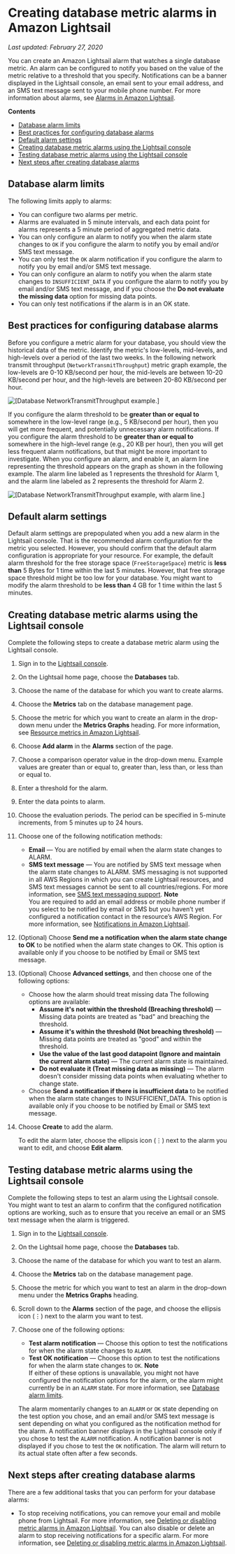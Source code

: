 # Creating database metric alarms in Amazon Lightsail<a name="amazon-lightsail-adding-database-health-metric-alarms"></a>

 *Last updated: February 27, 2020* 

You can create an Amazon Lightsail alarm that watches a single database metric\. An alarm can be configured to notify you based on the value of the metric relative to a threshold that you specify\. Notifications can be a banner displayed in the Lightsail console, an email sent to your email address, and an SMS text message sent to your mobile phone number\. For more information about alarms, see [Alarms in Amazon Lightsail](amazon-lightsail-alarms.md)\.

**Contents**
+ [Database alarm limits](#database-alarm-limits)
+ [Best practices for configuring database alarms](#database-alarms-best-practices)
+ [Default alarm settings](#default-database-alarm-settings)
+ [Creating database metric alarms using the Lightsail console](#creating-database-alarms)
+ [Testing database metric alarms using the Lightsail console](#testing-database-alarms)
+ [Next steps after creating database alarms](#next-steps-creating-database-alarms)

## Database alarm limits<a name="database-alarm-limits"></a>

The following limits apply to alarms:
+ You can configure two alarms per metric\.
+ Alarms are evaluated in 5 minute intervals, and each data point for alarms represents a 5 minute period of aggregated metric data\.
+ You can only configure an alarm to notify you when the alarm state changes to `OK` if you configure the alarm to notify you by email and/or SMS text message\.
+ You can only test the `OK` alarm notification if you configure the alarm to notify you by email and/or SMS text message\.
+ You can only configure an alarm to notify you when the alarm state changes to `INSUFFICIENT_DATA` if you configure the alarm to notify you by email and/or SMS text message, and if you choose the **Do not evaluate the missing data** option for missing data points\.
+ You can only test notifications if the alarm is in an OK state\.

## Best practices for configuring database alarms<a name="database-alarms-best-practices"></a>

Before you configure a metric alarm for your database, you should view the historical data of the metric\. Identify the metric's low\-levels, mid\-levels, and high\-levels over a period of the last two weeks\. In the following network transmit throughput \(`NetworkTransmitThroughput`\) metric graph example, the low\-levels are 0\-10 KB/second per hour, the mid\-levels are between 10\-20 KB/second per hour, and the high\-levels are between 20\-80 KB/second per hour\.

![\[Database NetworkTransmitThroughput example.\]](https://d9yljz1nd5001.cloudfront.net/en_us/2f596334045058acdba2fdcc5e035cef/images/amazon-lightsail-networkout-transmit-example.png)

If you configure the alarm threshold to be **greater than or equal to** somewhere in the low\-level range \(e\.g\., 5 KB/second per hour\), then you will get more frequent, and potentially unnecessary alarm notifications\. If you configure the alarm threshold to be **greater than or equal to** somewhere in the high\-level range \(e\.g\., 20 KB per hour\), then you will get less frequent alarm notifications, but that might be more important to investigate\. When you configure an alarm, and enable it, an alarm line representing the threshold appears on the graph as shown in the following example\. The alarm line labeled as 1 represents the threshold for Alarm 1, and the alarm line labeled as 2 represents the threshold for Alarm 2\.

![\[Database NetworkTransmitThroughput example, with alarm line.\]](https://d9yljz1nd5001.cloudfront.net/en_us/2f596334045058acdba2fdcc5e035cef/images/amazon-lightsail-networkout-transmit-graph-example-alarmed.png)

## Default alarm settings<a name="default-database-alarm-settings"></a>

Default alarm settings are prepopulated when you add a new alarm in the Lightsail console\. That is the recommended alarm configuration for the metric you selected\. However, you should confirm that the default alarm configuration is appropriate for your resource\. For example, the default alarm threshold for the free storage space \(`FreeStorageSpace`\) metric is **less than** 5 Bytes for 1 time within the last 5 minutes\. However, that free storage space threshold might be too low for your database\. You might want to modify the alarm threshold to be **less than** 4 GB for 1 time within the last 5 minutes\.

## Creating database metric alarms using the Lightsail console<a name="creating-database-alarms"></a>

Complete the following steps to create a database metric alarm using the Lightsail console\.

1. Sign in to the [Lightsail console](https://lightsail.aws.amazon.com/)\.

1. On the Lightsail home page, choose the **Databases** tab\.

1. Choose the name of the database for which you want to create alarms\.

1. Choose the **Metrics** tab on the database management page\.

1. Choose the metric for which you want to create an alarm in the drop\-down menu under the **Metrics Graphs** heading\. For more information, see [Resource metrics in Amazon Lightsail](amazon-lightsail-resource-health-metrics.md)\.

1. Choose **Add alarm** in the **Alarms** section of the page\.

1. Choose a comparison operator value in the drop\-down menu\. Example values are greater than or equal to, greater than, less than, or less than or equal to\.

1. Enter a threshold for the alarm\.

1. Enter the data points to alarm\.

1. Choose the evaluation periods\. The period can be specified in 5\-minute increments, from 5 minutes up to 24 hours\.

1. Choose one of the following notification methods:
   + **Email** — You are notified by email when the alarm state changes to ALARM\.
   + **SMS text message** — You are notified by SMS text message when the alarm state changes to ALARM\. SMS messaging is not supported in all AWS Regions in which you can create Lightsail resources, and SMS text messages cannot be sent to all countries/regions\. For more information, see [SMS text messaging support](amazon-lightsail-adding-editing-notification-contacts.md#sms-support)\.
**Note**  
You are required to add an email address or mobile phone number if you select to be notified by email or SMS but you haven’t yet configured a notification contact in the resource’s AWS Region\. For more information, see [Notifications in Amazon Lightsail](amazon-lightsail-notifications.md)\.

1. \(Optional\) Choose **Send me a notification when the alarm state change to OK** to be notified when the alarm state changes to OK\. This option is available only if you choose to be notified by Email or SMS text message\.

1. \(Optional\) Choose **Advanced settings**, and then choose one of the following options:
   + Choose how the alarm should treat missing data The following options are available:
     + **Assume it's not within the threshold \(Breaching threshold\)** — Missing data points are treated as "bad" and breaching the threshold\.
     + **Assume it's within the threshold \(Not breaching threshold\)** — Missing data points are treated as "good" and within the threshold\.
     + **Use the value of the last good datapoint \(Ignore and maintain the current alarm state\)** — The current alarm state is maintained\.
     + **Do not evaluate it \(Treat missing data as missing\)** — The alarm doesn't consider missing data points when evaluating whether to change state\.
   + Choose **Send a notification if there is insufficient data** to be notified when the alarm state changes to INSUFFICIENT\_DATA\. This option is available only if you choose to be notified by Email or SMS text message\.

1. Choose **Create** to add the alarm\.

   To edit the alarm later, choose the ellipsis icon \(⋮\) next to the alarm you want to edit, and choose **Edit alarm**\.

## Testing database metric alarms using the Lightsail console<a name="testing-database-alarms"></a>

Complete the following steps to test an alarm using the Lightsail console\. You might want to test an alarm to confirm that the configured notification options are working, such as to ensure that you receive an email or an SMS text message when the alarm is triggered\.

1. Sign in to the [Lightsail console](https://lightsail.aws.amazon.com/)\.

1. On the Lightsail home page, choose the **Databases** tab\.

1. Choose the name of the database for which you want to test an alarm\.

1. Choose the **Metrics** tab on the database management page\.

1. Choose the metric for which you want to test an alarm in the drop\-down menu under the **Metrics Graphs** heading\.

1. Scroll down to the **Alarms** section of the page, and choose the ellipsis icon \(⋮\) next to the alarm you want to test\.

1. Choose one of the following options:
   + **Test alarm notification** — Choose this option to test the notifications for when the alarm state changes to `ALARM`\.
   + **Test OK notification** — Choose this option to test the notifications for when the alarm state changes to `OK`\.
**Note**  
If either of these options is unavailable, you might not have configured the notification options for the alarm, or the alarm might currently be in an `ALARM` state\. For more information, see [Database alarm limits](#database-alarm-limits)\.

   The alarm momentarily changes to an `ALARM` or `OK` state depending on the test option you chose, and an email and/or SMS text message is sent depending on what you configured as the notification method for the alarm\. A notification banner displays in the Lightsail console only if you chose to test the `ALARM` notification\. A notification banner is not displayed if you chose to test the `OK` notification\. The alarm will return to its actual state often after a few seconds\.

## Next steps after creating database alarms<a name="next-steps-creating-database-alarms"></a>

There are a few additional tasks that you can perform for your database alarms:
+ To stop receiving notifications, you can remove your email and mobile phone from Lightsail\. For more information, see [Deleting or disabling metric alarms in Amazon Lightsail](amazon-lightsail-deleting-notification-contacts.md)\. You can also disable or delete an alarm to stop receiving notifications for a specific alarm\. For more information, see [Deleting or disabling metric alarms in Amazon Lightsail](amazon-lightsail-deleting-health-metric-alarms.md)\.